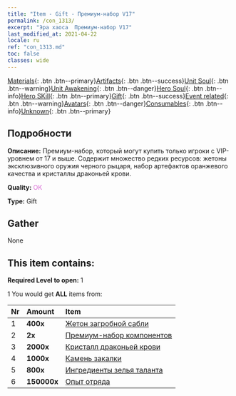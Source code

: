 ```yaml
---
title: "Item - Gift - Премиум-набор V17"
permalink: /con_1313/
excerpt: "Эра хаоса  Премиум-набор V17"
last_modified_at: 2021-04-22
locale: ru
ref: "con_1313.md"
toc: false
classes: wide
---
```

 [Materials](/ItemsRU/){: .btn .btn--primary}[Artifacts](/ItemsRU/Artifacts/){: .btn .btn--success}[Unit Soul](/ItemsRU/UnitSoul/){: .btn .btn--warning}[Unit Awakening](/ItemsRU/UnitAwakening/){: .btn .btn--danger}[Hero Soul](/ItemsRU/HeroSoul/){: .btn .btn--info}[Hero SKill](/ItemsRU/HeroSkill/){: .btn .btn--primary}[Gift](/ItemsRU/Gift/){: .btn .btn--success}[Event related](/ItemsRU/Events/){: .btn .btn--warning}[Avatars](/ItemsRU/Avatars/){: .btn .btn--danger}[Consumables](/ItemsRU/Consumables/){: .btn .btn--info}[Unknown](/ItemsRU/Unknown/){: .btn .btn--primary}

## Подробности
 **Описание:** Премиум-набор, который могут купить только игроки с VIP-уровнем от 17 и выше. Содержит множество редких ресурсов: жетоны эксклюзивного оружия черного рыцаря, набор артефактов оранжевого качества и кристаллы драконьей крови.

 **Quality:** <span style="color: #DA70D6">OK</span>

 **Type:** Gift

## Gather

  None

## This item contains:

 **Required Level to open:** 1

 1 You would get **ALL** items  from:

  | Nr | Amount |     Item    |
  |:---|:-------|:------------|
  | 1 |  **400x** | [Жетон загробной сабли](/ru/Items/con_979/) |  | 
  | 2 |  **2x** | [Премиум-набор компонентов](/ru/Items/con_1363/) |  | 
  | 3 |  **2000x** | [Кристалл драконьей крови](/ru/Items/con_879/) |  | 
  | 4 |  **1000x** | [Камень закалки](/ru/Items/con_814/) |  | 
  | 5 |  **800x** | [Ингредиенты зелья таланта](/ru/Items/con_1120/) |  | 
  | 6 |  **150000x** | [Опыт отряда](/ru/Items/con_902/) |  | 
